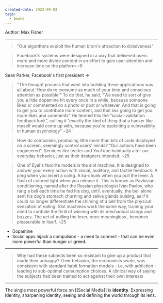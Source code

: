 ```yaml
---
created-date: 2023-09-03
tags:
  - books
---
```



Author:  Max Fisher

-----

> "Our algorithms exploit the human brain's attraction to divisiveness"

> Facebook's systems were designed in a way that delivered users more and more divide content in an effort to gain user attention and increase time on the platform ~9

Sean Parker, Facebook's first president ->

> "The thought process that went into building these applications was all about 'How do re consume as much of your time and conscious attention as possible'" To do that, he said, "We need to sort of give you a little dopamine hit every once in a while, because someone liked or commented on a photo or post or whatever. And that is going to get you to contribute more content, and that iws going to get you more likes and comments" He termed this the "social-validation feedback look", calling it "exactly the kind of thing that a hacker like myself would come up with, because you're exploiting a vulnerability in human psychology" ~24


> How do companies, producing little more than bits of code displayed on a screen, seemingly control users' minds? "Our actions have been engineered", Services like twitter and YouTube habitually alter our everyday behavior, just as their designers intended. ~25


> One of Eyal's favorite models is the slot machine. It is designed to answer your every action with visual, auditory, and tactile feedback. A ping when you insert a coing. A ka-chunk when you pull the lever. A flash of colored light when you release it. This is known as Pavlovian conditioning, named after the Russian physiologist Ivan Pavlov, who rang a bell each time he fed his dog, until, eventually, the bell alone sent his dog's stomach churning and saliva glands pulsing, as if it could no longer differentiate the chiming of a bell from the physical sensation of eating. Slot machines work the same way, training your mind to conflate the thrill of winning with its mechanical clangs and buzzes. The act of pulling the lever, once meaningless , becomes pleasurable in itself. ~25

- Dopamine
- Social apps hijack a compulsion - a need to connect - that can be even more powerful than hunger or greed.

------

> Why had these subjects been so resistant to give up a product that made then unhappy? Their behavior, the economists wrote, was consistent with standard habit formation models - i.e, with addiction - leading to sub-optimal consumption choices. A clinical way of saying the subjects had been trained to act against their own interests


---

The single most powerful force on [[Social Media]] is **identity**. Expressing Identity, sharpening identity, seeing and defining the world through its lens.
